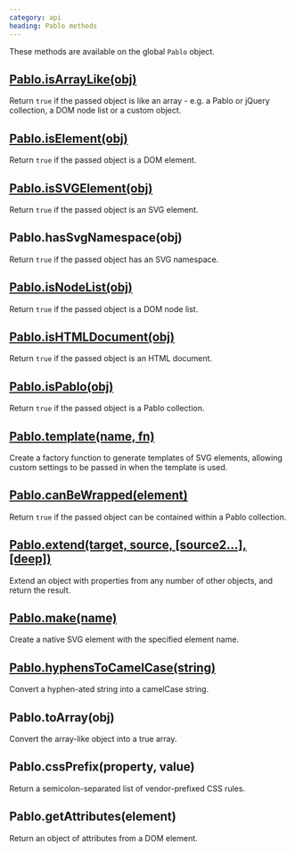 ```yaml
--- 
category: api
heading: Pablo methods
---
```


These methods are available on the global `Pablo` object.


## [Pablo.isArrayLike(obj)](/api/isArrayLike/)

Return `true` if the passed object is like an array - e.g. a Pablo or jQuery 
collection, a DOM node list or a custom object.


## [Pablo.isElement(obj)](/api/isElement/)

Return `true` if the passed object is a DOM element.


## [Pablo.isSVGElement(obj)](/api/isSVGElement/)

Return `true` if the passed object is an SVG element.


## Pablo.hasSvgNamespace(obj)

Return `true` if the passed object has an SVG namespace.


## [Pablo.isNodeList(obj)](/api/isNodeList/)

Return `true` if the passed object is a DOM node list.


## [Pablo.isHTMLDocument(obj)](/api/isHTMLDocument/)

Return `true` if the passed object is an HTML document.


## [Pablo.isPablo(obj)](/api/isPablo/)

Return `true` if the passed object is a Pablo collection.


## [Pablo.template(name, fn)](/api/template/)

Create a factory function to generate templates of SVG elements, allowing custom settings to be passed in when the template is used.


## [Pablo.canBeWrapped(element)](/api/canBeWrapped/)

Return `true` if the passed object can be contained within a Pablo 
collection.


## [Pablo.extend(target, source, \[source2...\], \[deep\])](/api/extend/)

Extend an object with properties from any number of other objects, and return the result.


## [Pablo.make(name)](/api/make/)

Create a native SVG element with the specified element name.


## [Pablo.hyphensToCamelCase(string)](/api/hyphensToCamelCase/)

Convert a hyphen-ated string into a camelCase string.



<!-- TODO: add sub-pages -->


## Pablo.toArray(obj)

Convert the array-like object into a true array.


## Pablo.cssPrefix(property, value)

Return a semicolon-separated list of vendor-prefixed CSS rules.


## Pablo.getAttributes(element)

Return an object of attributes from a DOM element.
